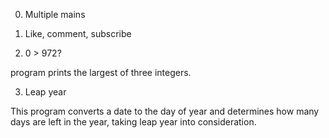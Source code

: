 0. Multiple mains

1. Like, comment, subscribe

2. 0 > 972?

 program prints the largest of three integers.

3. Leap year

This program converts a date to the day of year and determines how many days are left in the year, taking leap year into consideration.
